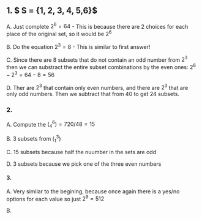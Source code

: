 ## 1. $ S = \{1, 2, 3, 4, 5,6\}$
A. Just complete $2^6 =  64$ - This is because there are 2 choices for each place of the original set, so it would be $2^6$

B. Do the equation $2^3 = 8$ - This is similar to first answer!

C. Since there are 8 subsets that do not contain an odd number from $2^3$ then we can substract the entire subset combinations by the even ones: $2^6 - 2^3 = 64 - 8 = 56$

D. Ther are $2^3$ that contain only even numbers, and there are $2^3$ that are only odd numbers. Then we subtract that from 40 to get 24 subsets.

### 2. 
A. Compute the $(^6_4) = 720/48  = 15$

B. 3 subsets from $(^3_1)$

C. 15 subsets because half the nuumber in the sets are odd 

D. 3 subsets because we pick one of the three even numbers

#### 3. 
A. Very similar to the begining, because once again there is a yes/no options for each value so just $2^9 = 512$

B. 